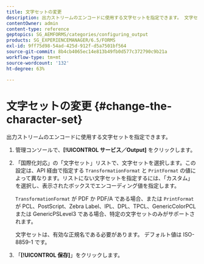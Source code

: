 ```yaml
---
title: 文字セットの変更
description: 出力ストリームのエンコードに使用する文字セットを指定できます。 文字セットを変更する方法を説明します。
contentOwner: admin
content-type: reference
geptopics: SG_AEMFORMS/categories/configuring_output
products: SG_EXPERIENCEMANAGER/6.5/FORMS
exl-id: 9ff75d98-54ad-425d-912f-d5a7501bf564
source-git-commit: 8b4cb4065ec14e813b49fb0d577c372790c9b21a
workflow-type: tm+mt
source-wordcount: '132'
ht-degree: 63%

---
```


# 文字セットの変更 {#change-the-character-set}

出力ストリームのエンコードに使用する文字セットを指定できます。

1. 管理コンソールで、**[!UICONTROL サービス／Output]** をクリックします。
1. 「国際化対応」の「文字セット」リストで、文字セットを選択します。この設定は、API 経由で指定する `TransformationFormat` と `PrintFormat` の値によって異なります。リストにない文字セットを指定するには、「カスタム」を選択し、表示されたボックスでエンコーディング値を指定します。

   `TransformationFormat` が PDF か PDF/A である場合、または `PrintFormat` が PCL、PostScript、Zebra Label、IPL、DPL、TPCL、GenericColorPCL または GenericPSLevel3 である場合、特定の文字セットのみがサポートされます。

   文字セットは、有効な正規名である必要があります。 デフォルト値は ISO-8859-1 です。

1. 「**[!UICONTROL 保存]**」をクリックします。
